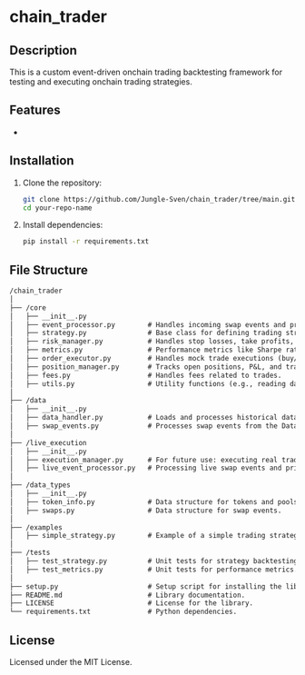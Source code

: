# chain_trader

## Description
This is a custom event-driven onchain trading backtesting framework for testing and executing onchain trading strategies.

## Features
- 

## Installation
1. Clone the repository:
    ```bash
    git clone https://github.com/Jungle-Sven/chain_trader/tree/main.git
    cd your-repo-name
    ```
2. Install dependencies:
    ```bash
    pip install -r requirements.txt
    ```

## File Structure
```markdown
/chain_trader
│
├── /core
│   ├── __init__.py
│   ├── event_processor.py        # Handles incoming swap events and processes them per block.
│   ├── strategy.py               # Base class for defining trading strategies.
│   ├── risk_manager.py           # Handles stop losses, take profits, and sizing logic.
│   ├── metrics.py                # Performance metrics like Sharpe ratio, max drawdown, etc.
│   ├── order_executor.py         # Handles mock trade executions (buy/sell orders).
│   ├── position_manager.py       # Tracks open positions, P&L, and trading history.
│   ├── fees.py                   # Handles fees related to trades.
│   ├── utils.py                  # Utility functions (e.g., reading data, formatting).
│
├── /data
│   ├── __init__.py
│   ├── data_handler.py           # Loads and processes historical data for backtesting.
│   ├── swap_events.py            # Processes swap events from the DataFrame.
│
├── /live_execution
│   ├── __init__.py
│   ├── execution_manager.py      # For future use: executing real trades live.
│   ├── live_event_processor.py   # Processing live swap events and price feeds.
│
├── /data_types
│   ├── __init__.py
│   ├── token_info.py             # Data structure for tokens and pools.
│   ├── swaps.py                  # Data structure for swap events.
│
├── /examples
│   ├── simple_strategy.py        # Example of a simple trading strategy using the framework.
│
├── /tests
│   ├── test_strategy.py          # Unit tests for strategy backtesting.
│   ├── test_metrics.py           # Unit tests for performance metrics.
│
├── setup.py                      # Setup script for installing the library.
├── README.md                     # Library documentation.
├── LICENSE                       # License for the library.
└── requirements.txt              # Python dependencies.
```

## License
Licensed under the MIT License.
